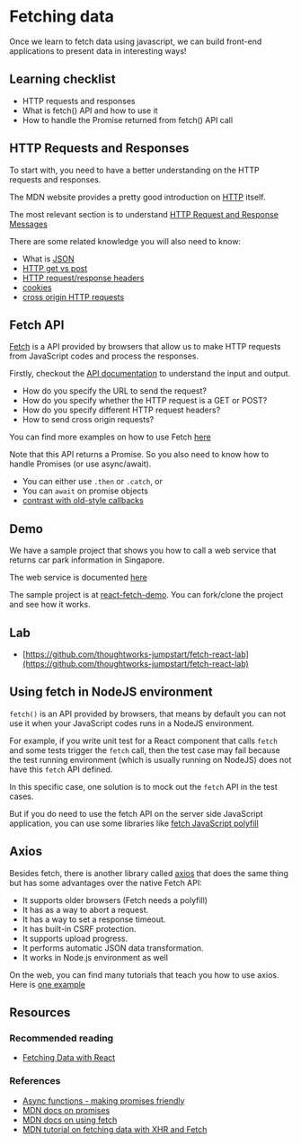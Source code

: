 # Fetching data

Once we learn to fetch data using javascript, we can build front-end applications to present data in interesting ways!

## Learning checklist

* HTTP requests and responses
* What is fetch() API and how to use it
* How to handle the Promise returned from fetch() API call

## HTTP Requests and Responses

To start with, you need to have a better understanding on the HTTP requests and responses.

The MDN website provides a pretty good introduction on [HTTP](https://developer.mozilla.org/en-US/docs/Web/HTTP) itself.

The most relevant section is to understand [HTTP Request and Response Messages](https://developer.mozilla.org/en-US/docs/Web/HTTP/Messages)

There are some related knowledge you will also need to know:

* What is [JSON](https://developer.mozilla.org/en-US/docs/Learn/JavaScript/Objects/JSON)
* [HTTP get vs post](https://www.w3schools.com/tags/ref_httpmethods.asp)
* [HTTP request/response headers](https://developer.mozilla.org/en-US/docs/Web/HTTP/Headers)
* [cookies](https://developer.mozilla.org/en-US/docs/Web/HTTP/Cookies)
* [cross origin HTTP requests](https://developer.mozilla.org/en-US/docs/Web/HTTP/CORS)

## Fetch API

[Fetch](https://developer.mozilla.org/en-US/docs/Web/API/Fetch_API) is a API provided by browsers that allow us to make HTTP requests from JavaScript codes and process the responses.

Firstly, checkout the [API documentation](https://developer.mozilla.org/en-US/docs/Web/API/WindowOrWorkerGlobalScope/fetch) to understand the input and output. 

* How do you specify the URL to send the request?
* How do you specify whether the HTTP request is a GET or POST?
* How do you specify different HTTP request headers?
* How to send cross origin requests?

You can find more examples on how to use Fetch [here](https://developer.mozilla.org/en-US/docs/Web/API/Fetch_API/Using_Fetch)

Note that this API returns a Promise. So you also need to know how to handle Promises (or use async/await).

  * You can either use `.then` or `.catch`, or
  * You can `await` on promise objects
  * [contrast with old-style callbacks](../../../javascript/asynchronous-javascript/comparing-3-approaches.md)

## Demo

We have a sample project that shows you how to call a web service that returns car park information in Singapore.

The web service is documented [here](https://data.gov.sg/dataset/carpark-availability)

The sample project is at [react-fetch-demo](https://github.com/thoughtworks-jumpstart/react-fetch-demo). You can fork/clone the project and see how it works.

## Lab

* [https://github.com/thoughtworks-jumpstart/fetch-react-lab](https://github.com/thoughtworks-jumpstart/fetch-react-lab)

## Using fetch in NodeJS environment

`fetch()` is an API provided by browsers, that means by default you can not use it when your JavaScript codes runs in a NodeJS environment. 

For example, if you write unit test for a React component that calls `fetch` and some tests trigger the `fetch` call, then the test case may fail because the test running environment (which is usually running on NodeJS) does not have this `fetch` API defined.

In this specific case, one solution is to mock out the `fetch` API in the test cases.

But if you do need to use the fetch API on the server side JavaScript application, you can use some libraries like [fetch JavaScript polyfill](https://github.com/github/fetch)

## Axios

Besides fetch, there is another library called [axios](https://github.com/axios/axios) that does the same thing but has some advantages over the native Fetch API: 

* It supports older browsers (Fetch needs a polyfill)
* It has as a way to abort a request.
* It has a way to set a response timeout.
* It has built-in CSRF protection.
* It supports upload progress.
* It performs automatic JSON data transformation.
* It works in Node.js environment as well

On the web, you can find many tutorials that teach you how to use axios. Here is [one example](https://code.tutsplus.com/tutorials/introduction-to-api-calls-with-react-and-axios--cms-21027)

## Resources

### Recommended reading

* [Fetching Data with React](https://www.robinwieruch.de/react-fetching-data/)

### References

* [Async functions - making promises friendly](https://developers.google.com/web/fundamentals/primers/async-functions)
* [MDN docs on promises](https://developer.mozilla.org/en-US/docs/Web/JavaScript/Guide/Using_promises)
* [MDN docs on using fetch](https://developer.mozilla.org/en-US/docs/Web/API/Fetch_API/Using_Fetch)
* [MDN tutorial on fetching data with XHR and Fetch](https://developer.mozilla.org/en-US/docs/Learn/JavaScript/Client-side_web_APIs/Fetching_data)
